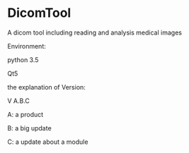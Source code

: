 # DicomTool
A dicom tool including reading and analysis medical images

Environment:

python 3.5

Qt5

the explanation of Version:

V A.B.C

A: a product

B: a big update

C: a update about a module
